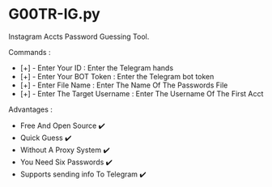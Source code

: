# G00TR-IG.py
Instagram Accts Password Guessing Tool.

Commands :
- [+] - Enter Your ID : Enter the Telegram hands
- [+] - Enter Your BOT Token : Enter the Telegram bot token
- [+] - Enter File Name : Enter The Name Of The Passwords File
- [+] - Enter The Target Username : Enter The Username Of The First Acct

Advantages :
- Free And Open Source ✔️
- Quick Guess ✔️
- Without A Proxy System ✔️
- You Need Six Passwords ✔️
- Supports sending info To Telegram ✔️
